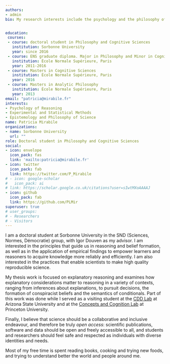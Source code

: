 ```yaml
---
authors:
- admin
bio: My research interests include the psychology and the philosophy of reasoning.


education:
 courses:
 - course: doctoral student in Philosophy and Cognitive Sciences
   institution: Sorbonne University
   year: since 2016 
 - course: ENS graduate diploma. Major in Philosophy and Minor in Cognitive Sciences.
   institution: École Normale Supérieure, Paris
   year: 2011-2016
 - course: Masters in Cognitive Sciences
   institution: École Normale Supérieure, Paris
   year: 2016
 - course: Masters in Analytic Philosophy
   institution: École Normale Supérieure, Paris
   year: 2013
email: "patricia@mirabile.fr"
interests:
- Psychology of Reasoning
- Experimental and Statistical Methods
- Epistemology and Philosophy of Science
name: Patricia Mirabile
organizations:
- name: Sorbonne University
  url: ""
role: Doctoral student in Philosophy and Cognitive Sciences
social:
- icon: envelope
  icon_pack: fas
  link: 'mailto:patricia@mirabile.fr'
- icon: twitter
  icon_pack: fab
  link: https://twitter.com/P_Mirabile
# - icon: google-scholar
#   icon_pack: ai
# link: https://scholar.google.co.uk/citations?user=sIwtMXoAAAAJ
- icon: github
  icon_pack: fab
  link: https://github.com/PLMir
superuser: true
# user_groups:
# - Researchers
# - Visitors
---
```

I am a doctoral student at Sorbonne University in the SND (Sciences, Normes, Démocratie) group, with Igor Douven as my advisor. I am interested in the principles that guide us in reasoning and belief formation, as well as in the application of empirical findings to empower learners and reasoners to acquire knowledge more reliably and efficiently. I am also interested in the practices that enable scientists to make high quality reproducible science. 

My thesis work is focused on explanatory reasoning and examines how explanatory considerations matter to reasoning in a variety of contexts, ranging from inferences about explanations, to pursuit decisions, the formation of conspiracist beliefs and the semantics of conditionals. Part of this work was done while I served as a visiting student at the [CDD Lab](https://www.cognitionasu.org/) at Arizona State University and at the [Concepts and Cognition Lab](https://cognition.princeton.edu) at Princeton University. 

Finally, I believe that science should be a collaborative and inclusive endeavour, and therefore be truly _open access_: scientific publications, software and data should be open and freely accessible to all, and students and researchers should feel safe and respected as individuals with diverse identities and needs. 


Most of my free time is spent reading books, cooking and trying new foods, and trying to understand better the world and people around me. 

